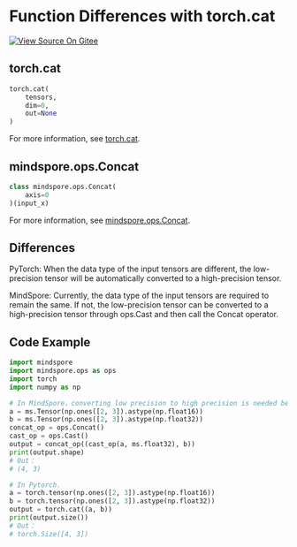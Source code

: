 # Function Differences with torch.cat

[![View Source On Gitee](https://mindspore-website.obs.cn-north-4.myhuaweicloud.com/website-images/r1.10/resource/_static/logo_source_en.png)](https://gitee.com/mindspore/docs/blob/r1.10/docs/mindspore/source_en/note/api_mapping/pytorch_diff/Concat.md)

## torch.cat

```python
torch.cat(
    tensors,
    dim=0,
    out=None
)
```

For more information, see [torch.cat](https://pytorch.org/docs/1.5.0/torch.html#torch.cat).

## mindspore.ops.Concat

```python
class mindspore.ops.Concat(
    axis=0
)(input_x)
```

For more information, see [mindspore.ops.Concat](https://mindspore.cn/docs/en/r1.10/api_python/ops/mindspore.ops.Concat.html#mindspore.ops.Concat).

## Differences

PyTorch: When the data type of the input tensors are different, the low-precision tensor will be automatically converted to a high-precision tensor.

MindSpore: Currently, the data type of the input tensors are required to remain the same. If not, the low-precision tensor can be converted to a high-precision tensor through ops.Cast and then call the Concat operator.

## Code Example

```python
import mindspore
import mindspore.ops as ops
import torch
import numpy as np

# In MindSpore，converting low precision to high precision is needed before concat.
a = ms.Tensor(np.ones([2, 3]).astype(np.float16))
b = ms.Tensor(np.ones([2, 3]).astype(np.float32))
concat_op = ops.Concat()
cast_op = ops.Cast()
output = concat_op((cast_op(a, ms.float32), b))
print(output.shape)
# Out：
# (4, 3)

# In Pytorch.
a = torch.tensor(np.ones([2, 3]).astype(np.float16))
b = torch.tensor(np.ones([2, 3]).astype(np.float32))
output = torch.cat((a, b))
print(output.size())
# Out：
# torch.Size([4, 3])
```